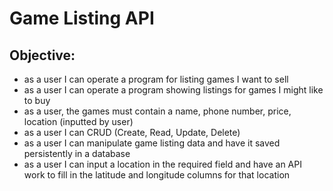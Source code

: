 # Game Listing API

## Objective:

- as a user I can operate a program for listing games I want to sell
- as a user I can operate a program showing listings for games I might like to buy
- as a user, the games must contain a name, phone number, price, location (inputted by user)
- as a user I can CRUD (Create, Read, Update, Delete)
- as a user I can manipulate game listing data and have it saved persistently in a database
- as a user I can input a location in the required field and have an API work to fill in the latitude and longitude columns for that location 
